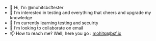 - 👋 Hi, I’m @mohitsbsftester
- 👀 I’m interested in testing and everything that cheers and upgrade my knowledge
- 🌱 I’m currently learning testing and secuirty
- 💞️ I’m looking to collaborate on email
- 📫 How to reach me? Well, here you go : mohits@bsf.io

<!---
mohitsbsftester/mohitsbsftester is a ✨ special ✨ repository because its `README.md` (this file) appears on your GitHub profile.
You can click the Preview link to take a look at your changes.
--->
